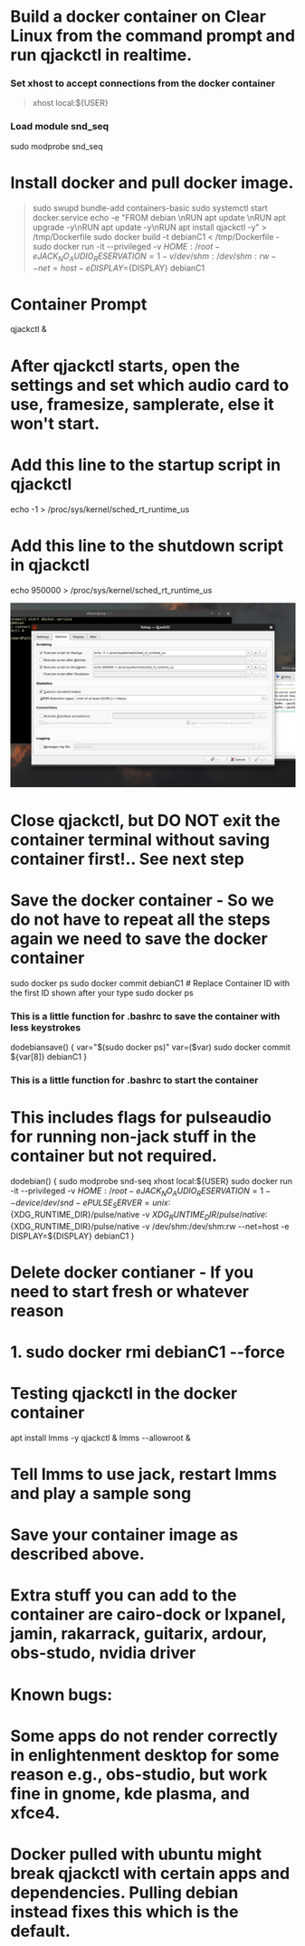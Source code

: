 # Build a docker container on Clear Linux from the command prompt and run qjackctl in realtime.

### Set xhost to accept connections from the docker container
> xhost local:${USER}

### Load module snd_seq 
sudo modprobe snd_seq

# Install docker and pull docker image. 
> sudo swupd bundle-add containers-basic
>sudo systemctl start docker.service
>echo -e "FROM debian \\nRUN apt update \\nRUN apt upgrade -y\\nRUN apt update -y\\nRUN apt install qjackctl -y" > /tmp/Dockerfile
>sudo docker build -t debianC1 < /tmp/Dockerfile -
>sudo docker run -it --privileged -v ${HOME}:/root -e JACK_NO_AUDIO_RESERVATION=1 -v /dev/shm:/dev/shm:rw --net=host -e DISPLAY=${DISPLAY} debianC1

# Container Prompt
qjackctl &

# After qjackctl starts, open the settings and set which audio card to use, framesize, samplerate, else it won't start.
# Add this line to the startup script in qjackctl 
echo -1 > /proc/sys/kernel/sched_rt_runtime_us
# Add this line to the shutdown script in qjackctl 
echo 950000 > /proc/sys/kernel/sched_rt_runtime_us

![Eample](./images/shot-2022-05-04_10-45-01.jpg)



# Close qjackctl, but DO NOT exit the container terminal without saving container first!.. See next step

# Save the docker container - So we do not have to repeat all the steps again we need to save the docker container
sudo docker ps
sudo docker commit <CONTAINER ID> debianC1 # Replace Container ID with the first ID shown after your type sudo docker ps


### This is a little function for .bashrc to save the container with less keystrokes
dodebiansave() {
var="$(sudo docker ps)"
var=($var)
sudo docker commit ${var[8]} debianC1
}

### This is a little function for .bashrc to start the container 
# This includes flags for pulseaudio for running non-jack stuff in the container but not required.
dodebian() {
sudo modprobe snd-seq
xhost local:${USER}
sudo docker run -it --privileged -v ${HOME}:/root -e JACK_NO_AUDIO_RESERVATION=1  --device /dev/snd -e PULSE_SERVER=unix:${XDG_RUNTIME_DIR}/pulse/native -v ${XDG_RUNTIME_DIR}/pulse/native:${XDG_RUNTIME_DIR}/pulse/native -v /dev/shm:/dev/shm:rw --net=host -e DISPLAY=${DISPLAY} debianC1
}


# Delete docker contianer - If you need to start fresh or whatever reason
# 1. sudo docker rmi debianC1 --force


# Testing qjackctl in the docker container
apt install lmms -y
qjackctl &
lmms --allowroot &
# Tell lmms to use jack, restart lmms and play a sample song
# Save your container image as described above.

# Extra stuff you can add to the container are cairo-dock or lxpanel, jamin, rakarrack, guitarix, ardour, obs-studo, nvidia driver

# Known bugs:
# Some apps do not render correctly in enlightenment desktop for some reason e.g., obs-studio, but work fine in gnome, kde plasma, and xfce4.
# Docker pulled with ubuntu might break qjackctl with certain apps and dependencies. Pulling debian instead fixes this which is the default.




